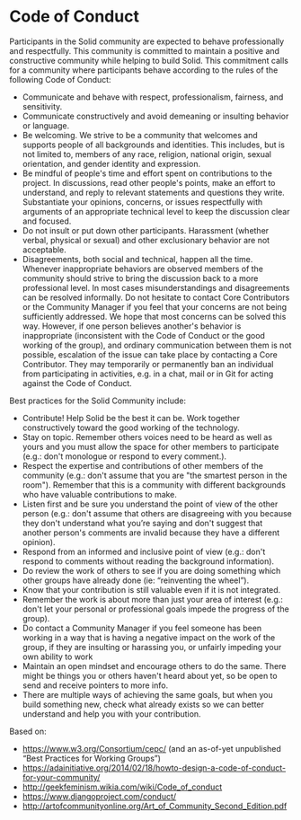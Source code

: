 # Code of Conduct

Participants in the Solid community are expected to behave professionally and
respectfully. This community is committed to maintain a positive and
constructive community while helping to build Solid. This commitment calls for a
community where participants behave according to the rules of the following Code
of Conduct:

- Communicate and behave with respect, professionalism, fairness, and
sensitivity.
- Communicate constructively and avoid demeaning or insulting behavior or
language.
- Be welcoming. We strive to be a community that welcomes and supports people of
all backgrounds and identities. This includes, but is not limited to, members of
any race, religion, national origin, sexual orientation, and gender identity and
expression.
- Be mindful of people's time and effort spent on contributions to the project.
In discussions, read other people's points, make an effort to understand,
and reply to relevant statements and questions they write.
Substantiate your opinions, concerns, or issues respectfully with arguments
of an appropriate technical level to keep the discussion clear and focused.
- Do not insult or put down other participants. Harassment (whether verbal,
physical or sexual) and other exclusionary behavior are not acceptable.
- Disagreements, both social and technical, happen all the time. Whenever
inappropriate behaviors are observed members of the community should strive to
bring the discussion back to a more professional level. In most cases
misunderstandings and disagreements can be resolved informally. Do not hesitate
to contact Core Contributors or the Community Manager if you feel that your
concerns are not being sufficiently addressed. We hope that most concerns can be
solved this way. However, if one person believes another's behavior is
inappropriate (inconsistent with the Code of Conduct or the good working of the
group), and ordinary communication between them is not possible, escalation of
the issue can take place by contacting a Core Contributor. They may temporarily
or permanently ban an individual from participating in activities, e.g. in a
chat, mail or in Git for acting against the Code of Conduct.

Best practices for the Solid Community include:

- Contribute! Help Solid be the best it can be. Work together constructively
toward the good working of the technology.
- Stay on topic. Remember others voices need to be heard as well as yours and
you must allow the space for other members to participate (e.g.: don't monologue
or respond to every comment.).
- Respect the expertise and contributions of other members of the community
(e.g.: don't assume that you are "the smartest person in the room"). Remember
that this is a community with different backgrounds who have valuable
contributions to make.
- Listen first and be sure you understand the point of view of the other person
(e.g.: don't assume that others are disagreeing with you because they don't
understand what you’re saying and don't suggest that another person's comments
are invalid because they have a different opinion).
- Respond from an informed and inclusive point of view (e.g.: don't respond to
comments without reading the background information).
- Do review the work of others to see if you are doing something which other
groups have already done (ie: “reinventing the wheel”).
- Know that your contribution is still valuable even if it is not integrated.
- Remember the work is about more than just your area of interest (e.g.: don't
let your personal or professional goals impede the progress of the group).
- Do contact a Community Manager if you feel someone has been working in a way
that is having a negative impact on the work of the group, if they are insulting
or harassing you, or unfairly impeding your own ability to work
- Maintain an open mindset and encourage others to do the same. There might be
things you or others haven't heard about yet, so be open to send and receive
pointers to more info.
- There are multiple ways of achieving the same goals, but when you build
something new, check what already exists so we can better understand and help
you with your contribution.

Based on:
- https://www.w3.org/Consortium/cepc/  (and an as-of-yet unpublished “Best
  Practices for Working Groups”)
- https://adainitiative.org/2014/02/18/howto-design-a-code-of-conduct-for-your-community/
- http://geekfeminism.wikia.com/wiki/Code_of_conduct
- https://www.djangoproject.com/conduct/
- http://artofcommunityonline.org/Art_of_Community_Second_Edition.pdf
